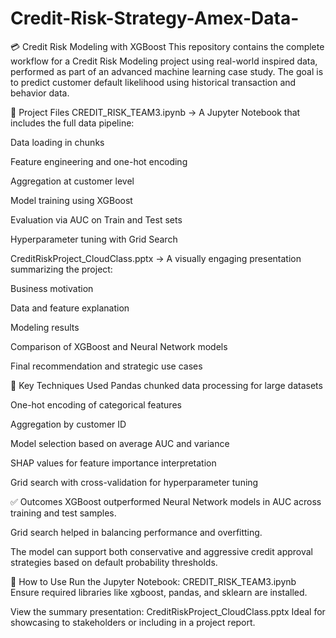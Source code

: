 # Credit-Risk-Strategy-Amex-Data-

💳 Credit Risk Modeling with XGBoost
This repository contains the complete workflow for a Credit Risk Modeling project using real-world inspired data, performed as part of an advanced machine learning case study. The goal is to predict customer default likelihood using historical transaction and behavior data.

📁 Project Files
CREDIT_RISK_TEAM3.ipynb
→ A Jupyter Notebook that includes the full data pipeline:

Data loading in chunks

Feature engineering and one-hot encoding

Aggregation at customer level

Model training using XGBoost

Evaluation via AUC on Train and Test sets

Hyperparameter tuning with Grid Search

CreditRiskProject_CloudClass.pptx
→ A visually engaging presentation summarizing the project:

Business motivation

Data and feature explanation

Modeling results

Comparison of XGBoost and Neural Network models

Final recommendation and strategic use cases

🧠 Key Techniques Used
Pandas chunked data processing for large datasets

One-hot encoding of categorical features

Aggregation by customer ID

Model selection based on average AUC and variance

SHAP values for feature importance interpretation

Grid search with cross-validation for hyperparameter tuning

✅ Outcomes
XGBoost outperformed Neural Network models in AUC across training and test samples.

Grid search helped in balancing performance and overfitting.

The model can support both conservative and aggressive credit approval strategies based on default probability thresholds.

📌 How to Use
Run the Jupyter Notebook: CREDIT_RISK_TEAM3.ipynb
Ensure required libraries like xgboost, pandas, and sklearn are installed.

View the summary presentation: CreditRiskProject_CloudClass.pptx
Ideal for showcasing to stakeholders or including in a project report.
